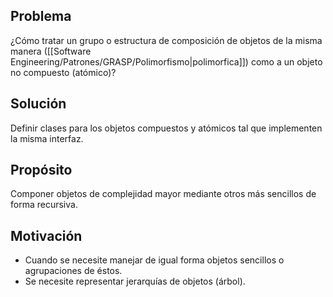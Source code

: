 ## Problema
¿Cómo tratar un grupo o estructura de composición de objetos de la misma manera ([[Software Engineering/Patrones/GRASP/Polimorfismo|polimorfica]]) como a un objeto no compuesto (atómico)?

## Solución
Definir clases para los objetos compuestos y atómicos tal que implementen la misma interfaz.

## Propósito
Componer objetos de complejidad mayor mediante otros más sencillos de forma recursiva.

## Motivación
- Cuando se necesite manejar de igual forma objetos sencillos o agrupaciones de éstos.
- Se necesite representar jerarquías de objetos (árbol).